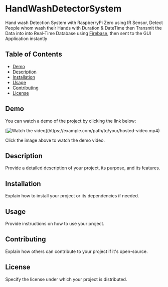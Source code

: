 # HandWashDetectorSystem
Hand wash Detection System with RaspberryPi Zero using IR Sensor, Detect People whom wash their Hands with Duration & DateTime then Transmit the Data into into Real-Time Database using [Firebase](https://console.firebase.google.com/u/0/project/database-of-hwd-durations/database/database-of-hwd-durations-default-rtdb/data), then sent to the GUI Application instantly

## Table of Contents

- [Demo](#demo)
- [Description](#description)
- [Installation](#installation)
- [Usage](#usage)
- [Contributing](#contributing)
- [License](#license)

## Demo

You can watch a demo of the project by clicking the link below:

[![Watch the video]([https://example.com/path/to/your/video-thumbnail.png](https://github.com/OmarMed21/HandWashDetectorSystem/blob/main/essentials/image.png))](https://example.com/path/to/your/hosted-video.mp4)

Click the image above to watch the demo video.

## Description

Provide a detailed description of your project, its purpose, and its features.

## Installation

Explain how to install your project or its dependencies if needed.

## Usage

Provide instructions on how to use your project.

## Contributing

Explain how others can contribute to your project if it's open-source.

## License

Specify the license under which your project is distributed.
